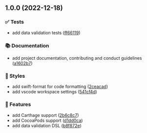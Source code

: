 ## 1.0.0 (2022-12-18)


### ✅ Tests

* add data validation tests ([ff66119](https://github.com/SwiftyLab/ValidatableKit/commit/ff6611966d6b897f1ad384ee01150d5df035687e))


### 📚 Documentation

* add project documentation, contributing and conduct guidelines ([a1602b7](https://github.com/SwiftyLab/ValidatableKit/commit/a1602b77b0d9525d789e73889baf851dcc8ef466))


### 💄 Styles

* add swift-format for code formatting ([2ceacad](https://github.com/SwiftyLab/ValidatableKit/commit/2ceacad76a84bd1181ae0f7a631d079cae84b5a0))
* add vscode workspace settings ([541cf4d](https://github.com/SwiftyLab/ValidatableKit/commit/541cf4ded3752ea9ed5e8f2a85dcef9f566be915))


### 🚀 Features

* add Carthage support ([2b6c8c7](https://github.com/SwiftyLab/ValidatableKit/commit/2b6c8c7c325ce0ffe0aa62d3015f03413c057e29))
* add CocoaPods support ([d1dd0ca](https://github.com/SwiftyLab/ValidatableKit/commit/d1dd0ca8cd5e668569e0d818d656646e87059c19))
* add data validation DSL ([b8f872e](https://github.com/SwiftyLab/ValidatableKit/commit/b8f872e2750c36d769ded788a0f60fd70ff4eabc))


